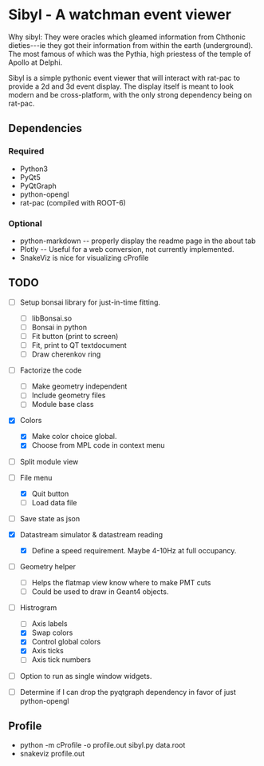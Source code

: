 Sibyl - A watchman event viewer
===============================
Why sibyl: They were oracles which gleamed information from Chthonic
dieties---ie they got their information from within the earth (underground).
The most famous of which was the Pythia, high priestess of the temple of Apollo
at Delphi.

Sibyl is a simple pythonic event viewer that will interact with rat-pac to
provide a 2d and 3d event display. The display itself is meant to look modern
and be cross-platform, with the only strong dependency being on rat-pac.

Dependencies
------------
### Required
- Python3
- PyQt5
- PyQtGraph
- python-opengl
- rat-pac (compiled with ROOT-6)
### Optional
- python-markdown -- properly display the readme page in the about tab
- Plotly -- Useful for a web conversion, not currently implemented.
- SnakeViz is nice for visualizing cProfile

TODO
----
- [ ] Setup bonsai library for just-in-time fitting.
  - [ ] libBonsai.so
  - [ ] Bonsai in python
  - [ ] Fit button (print to screen)
  - [ ] Fit, print to QT textdocument
  - [ ] Draw cherenkov ring
- [ ] Factorize the code
  - [ ] Make geometry independent
  - [ ] Include geometry files
  - [ ] Module base class
- [x] Colors
  - [x] Make color choice global.
  - [x] Choose from MPL code in context menu
- [ ] Split module view
- [ ] File menu
  - [x] Quit button
  - [ ] Load data file
- [ ] Save state as json
- [x] Datastream simulator & datastream reading
  - [x] Define a speed requirement. Maybe 4-10Hz at full occupancy.
- [ ] Geometry helper
  - [ ] Helps the flatmap view know where to make PMT cuts
  - [ ] Could be used to draw in Geant4 objects.
- [ ] Histrogram
  - [ ] Axis labels
  - [x] Swap colors
  - [x] Control global colors
  - [x] Axis ticks
  - [ ] Axis tick numbers
- [ ] Option to run as single window widgets.

- [ ] Determine if I can drop the pyqtgraph dependency in favor of
just python-opengl


Profile
-------
- python -m cProfile -o profile.out sibyl.py data.root
- snakeviz profile.out
